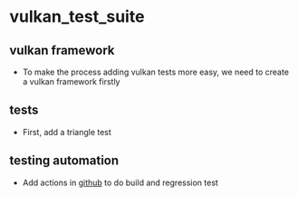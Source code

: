 # vulkan_test_suite

## vulkan framework
* To make the process adding vulkan tests more easy, we need to create a vulkan framework firstly

## tests
* First, add a triangle test

## testing automation
* Add actions in [github](https://github.com/memory118/vulkan_test_suite/actions/new) to do build and regression test
